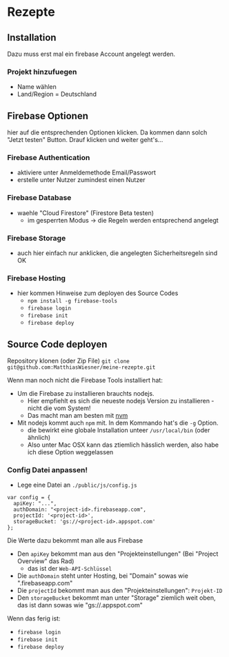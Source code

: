 # Rezepte

## Installation

Dazu muss erst mal ein firebase Account angelegt werden.
### Projekt hinzufuegen
- Name wählen
- Land/Region = Deutschland

## Firebase Optionen 
hier auf die entsprechenden Optionen klicken. Da kommen dann solch "Jetzt testen" Button.
Drauf klicken und weiter geht's...

### Firebase Authentication
- aktiviere unter Anmeldemethode Email/Passwort
- erstelle unter Nutzer zumindest einen Nutzer

### Firebase Database
- waehle "Cloud Firestore" (Firestore Beta testen)
    - im gesperrten Modus -> die Regeln werden entsprechend angelegt

### Firebase Storage
- auch hier einfach nur anklicken, die angelegten Sicherheitsregeln sind OK

### Firebase Hosting
- hier kommen Hinweise zum deployen des Source Codes
    - `npm install -g firebase-tools`
    - `firebase login`
    - `firebase init`
    - `firebase deploy`

## Source Code deployen

Repository klonen (oder Zip File)
`git clone git@github.com:MatthiasWiesner/meine-rezepte.git`

Wenn man noch nicht die Firebase Tools installiert hat:
- Um die Firebase zu installieren brauchts nodejs. 
    - Hier empfiehlt es sich die neueste nodejs Version zu installieren - nicht die vom System!
    - Das macht man am besten mit [nvm](https://github.com/creationix/nvm)
- Mit nodejs kommt auch `npm` mit. In dem Kommando hat's die `-g` Option.
    - die bewirkt eine globale Installation unteer `/usr/local/bin` (oder ähnlich)
    - Also unter Mac OSX kann das ztiemlich hässlich werden, also habe ich diese Option weggelassen

### Config Datei anpassen!
- Lege eine Datei an `./public/js/config.js`
```
var config = {
  apiKey: "...",
  authDomain: "<project-id>.firebaseapp.com",
  projectId: '<project-id>',
  storageBucket: 'gs://<project-id>.appspot.com'
};
```

Die Werte dazu bekommt man alle aus Firebase
- Den `apiKey` bekommt man aus den "Projekteinstellungen" (Bei "Project Overview" das Rad)
    - das ist der `Web-API-Schlüssel`
- Die `authDomain` steht unter Hosting, bei "Domain" sowas wie "<project-id>.firebaseapp.com"
- Die `projectId` bekommt man aus den "Projekteinstellungen": `Projekt-ID`
- Den `storageBucket` bekommt man unter "Storage" ziemlich weit oben, das ist dann sowas wie "gs://<project-id>.appspot.com"

Wenn das ferig ist:
- `firebase login`
- `firebase init`
- `firebase deploy`

